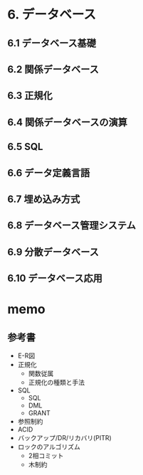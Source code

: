 # 6. データベース

## 6.1 データベース基礎

## 6.2 関係データベース

## 6.3 正規化

## 6.4 関係データベースの演算

## 6.5 SQL

## 6.6 データ定義言語

## 6.7 埋め込み方式

## 6.8 データベース管理システム

## 6.9 分散データベース

## 6.10 データベース応用

# memo

## 参考書

* E-R図
* 正規化
  * 関数従属
  * 正規化の種類と手法
* SQL
  * SQL
  * DML
  * GRANT
* 参照制約
* ACID
* バックアップ/DR/リカバリ(PITR)
* ロックのアルゴリズム
  * 2相コミット
  * 木制約
